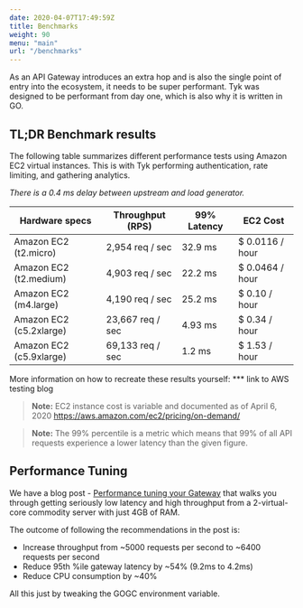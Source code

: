 ```yaml
---
date: 2020-04-07T17:49:59Z
title: Benchmarks
weight: 90
menu: "main"
url: "/benchmarks"
---
```


As an API Gateway introduces an extra hop and is also the single point of entry into the ecosystem, it needs to be super performant.  Tyk was designed to be performant from day one, which is also why it is written in GO.

## TL;DR Benchmark results
The following table summarizes different performance tests using Amazon EC2 virtual instances.
This is with Tyk performing authentication, rate limiting, and gathering analytics.

*There is a 0.4 ms delay between upstream and load generator.*

|     Hardware specs      |   Throughput (RPS)  |  99% Latency  |    EC2 Cost    |
|-------------------------|---------------------|---------------|----------------|
| Amazon EC2 (t2.micro)   | 2,954 req / sec     | 32.9 ms       | $ 0.0116 / hour|
| Amazon EC2 (t2.medium)  | 4,903 req / sec     | 22.2 ms       | $ 0.0464 / hour|
| Amazon EC2 (m4.large)   | 4,190 req / sec     | 25.2 ms       | $ 0.10 / hour  |
| Amazon EC2 (c5.2xlarge) | 23,667 req / sec    | 4.93 ms       | $ 0.34 / hour  |
| Amazon EC2 (c5.9xlarge) | 69,133 req / sec    | 1.2 ms        | $ 1.53 / hour  |

More information on how to recreate these results yourself:
*** link to AWS testing blog

> **Note:** EC2 instance cost is variable and documented as of April 6, 2020 
https://aws.amazon.com/ec2/pricing/on-demand/

> **Note:** The 99% percentile is a metric which means that 99% of all API requests experience a lower latency than the given figure.


## Performance Tuning

We have a blog post - [Performance tuning your Gateway](https://tyk.io/performance-tuning-your-tyk-api-gateway/) that walks you through getting seriously low latency and high throughput from a 2-virtual-core commodity server with just 4GB of RAM.

The outcome of following the recommendations in the post is:

* Increase throughput from ~5000 requests per second to ~6400 requests per second
* Reduce 95th %ile gateway latency by ~54% (9.2ms to 4.2ms)
* Reduce CPU consumption by ~40%

All this just by tweaking the GOGC environment variable.
